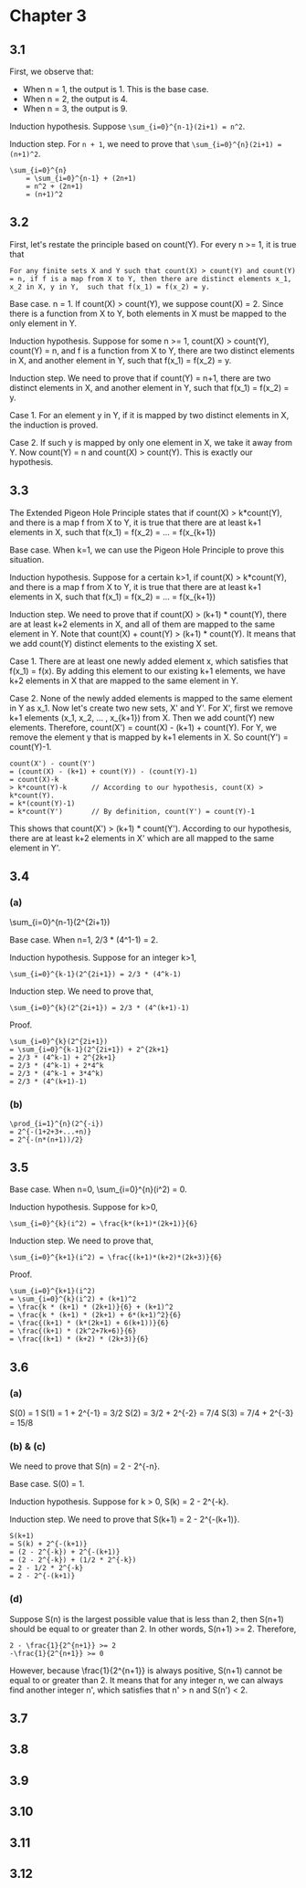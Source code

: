 # Chapter 3

## 3.1

First, we observe that:

* When n = 1, the output is 1. This is the base case.
* When n = 2, the output is 4.
* When n = 3, the output is 9.

Induction hypothesis. Suppose `\sum_{i=0}^{n-1}(2i+1) = n^2`.

Induction step. For `n + 1`, we need to prove that `\sum_{i=0}^{n}(2i+1) = (n+1)^2`.

    \sum_{i=0}^{n}
        = \sum_{i=0}^{n-1} + (2n+1)
        = n^2 + (2n+1)
        = (n+1)^2

## 3.2

First, let's restate the principle based on count(Y). For every n >= 1, it is true that

    For any finite sets X and Y such that count(X) > count(Y) and count(Y) = n, if f is a map from X to Y, then there are distinct elements x_1, x_2 in X, y in Y,  such that f(x_1) = f(x_2) = y.

Base case. n = 1. If count(X) > count(Y), we suppose count(X) = 2. Since there is a function from X to Y, both elements in X must be mapped to the only element in Y.

Induction hypothesis. Suppose for some n >= 1, count(X) > count(Y), count(Y) = n, and f is a function from X to Y, there are two distinct elements in X, and another element in Y, such that f(x_1) = f(x_2) = y.

Induction step. We need to prove that if count(Y) = n+1, there are two distinct elements in X, and another element in Y, such that f(x_1) = f(x_2) = y.

Case 1. For an element y in Y, if it is mapped by two distinct elements in X, the induction is proved.

Case 2. If such y is mapped by only one element in X, we take it away from Y. Now count(Y) = n and count(X) > count(Y). This is exactly our hypothesis.

## 3.3

The Extended Pigeon Hole Principle states that if count(X) > k*count(Y), and there is a map f from X to Y, it is true that there are at least k+1 elements in X, such that f(x_1) = f(x_2) = ... = f(x_{k+1})

Base case. When k=1, we can use the Pigeon Hole Principle to prove this situation.

Induction hypothesis. Suppose for a certain k>1, if count(X) > k*count(Y), and there is a map f from X to Y, it is true that there are at least k+1 elements in X, such that f(x_1) = f(x_2) = ... = f(x_{k+1})

Induction step. We need to prove that if count(X) > (k+1) * count(Y), there are at least k+2 elements in X, and all of them are mapped to the same element in Y.
Note that count(X) + count(Y) > (k+1) * count(Y). It means that we add count(Y) distinct elements to the existing X set.

Case 1. There are at least one newly added element x, which satisfies that f(x_1) = f(x). By adding this element to our existing k+1 elements, we have k+2 elements in X that are mapped to the same element in Y.

Case 2. None of the newly added elements is mapped to the same element in Y as x_1. Now let's create two new sets, X' and Y'. For X', first we remove k+1 elements (x_1, x_2, ... , x_{k+1}) from X. Then we add count(Y) new elements. Therefore, count(X') = count(X) - (k+1) + count(Y). For Y, we remove the element y that is mapped by k+1 elements in X. So count(Y') = count(Y)-1.

    count(X') - count(Y')
    = (count(X) - (k+1) + count(Y)) - (count(Y)-1)
    = count(X)-k
    > k*count(Y)-k      // According to our hypothesis, count(X) > k*count(Y).
    = k*(count(Y)-1)
    = k*count(Y')       // By definition, count(Y') = count(Y)-1

This shows that count(X') > (k+1) * count(Y'). According to our hypothesis, there are at least k+2 elements in X' which are all mapped to the same element in Y'.

## 3.4

### (a)

\sum_{i=0}^{n-1}(2^{2i+1})

Base case. When n=1, 2/3 * (4^1-1) = 2.

Induction hypothesis. Suppose for an integer k>1,

    \sum_{i=0}^{k-1}(2^{2i+1}) = 2/3 * (4^k-1)

Induction step. We need to prove that,

    \sum_{i=0}^{k}(2^{2i+1}) = 2/3 * (4^(k+1)-1)

Proof.

    \sum_{i=0}^{k}(2^{2i+1})
    = \sum_{i=0}^{k-1}(2^{2i+1}) + 2^{2k+1}
    = 2/3 * (4^k-1) + 2^{2k+1}
    = 2/3 * (4^k-1) + 2*4^k
    = 2/3 * (4^k-1 + 3*4^k)
    = 2/3 * (4^(k+1)-1)

### (b)

    \prod_{i=1}^{n}(2^{-i})
    = 2^{-(1+2+3+...+n)}
    = 2^{-(n*(n+1))/2}

## 3.5

Base case. When n=0, \sum_{i=0}^{n}(i^2) = 0.

Induction hypothesis. Suppose for k>0,

    \sum_{i=0}^{k}(i^2) = \frac{k*(k+1)*(2k+1)}{6}

Induction step. We need to prove that,

    \sum_{i=0}^{k+1}(i^2) = \frac{(k+1)*(k+2)*(2k+3)}{6}

Proof.

    \sum_{i=0}^{k+1}(i^2)
    = \sum_{i=0}^{k}(i^2) + (k+1)^2
    = \frac{k * (k+1) * (2k+1)}{6} + (k+1)^2
    = \frac{k * (k+1) * (2k+1) + 6*(k+1)^2}{6}
    = \frac{(k+1) * (k*(2k+1) + 6(k+1))}{6}
    = \frac{(k+1) * (2k^2+7k+6)}{6}
    = \frac{(k+1) * (k+2) * (2k+3)}{6}

## 3.6

### (a)

S(0) = 1
S(1) = 1 + 2^{-1} = 3/2
S(2) = 3/2 + 2^{-2} = 7/4
S(3) = 7/4 + 2^{-3} = 15/8

### (b) & (c)

We need to prove that S(n) = 2 - 2^{-n}.

Base case. S(0) = 1.

Induction hypothesis.  Suppose for k > 0, S(k) = 2 - 2^{-k}.

Induction step. We need to prove that S(k+1) = 2 - 2^{-(k+1)}.

    S(k+1)
    = S(k) + 2^{-(k+1)}
    = (2 - 2^{-k}) + 2^{-(k+1)}
    = (2 - 2^{-k}) + (1/2 * 2^{-k})
    = 2 - 1/2 * 2^{-k}
    = 2 - 2^{-(k+1)}

### (d)

Suppose S(n) is the largest possible value that is less than 2, then S(n+1) should be equal to or greater than 2. In other words, S(n+1) >= 2. Therefore,

    2 - \frac{1}{2^{n+1}} >= 2
    -\frac{1}{2^{n+1}} >= 0

However, because \frac{1}{2^{n+1}} is always positive, S(n+1) cannot be equal to or greater than 2. It means that for any integer n, we can always find another integer n', which satisfies that n' > n and S(n') < 2.

## 3.7



## 3.8



## 3.9



## 3.10



## 3.11



## 3.12


